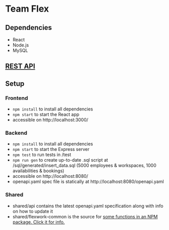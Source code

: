# Team Flex

## Dependencies
- React
- Node.js
- MySQL

## [REST API](https://gitlab.com/cpsc319-2019w2/icbc/team-flex/team-flex/-/blob/master/shared/api/openapi.yaml)

## Setup

### Frontend
- `npm install` to install all dependencies
- `npm start` to start the React app
- accessible on http://localhost:3000/

### Backend
- `npm install` to install all dependencies
- `npm start` to start the Express server
- `npm test` to run tests in /test
- `npm run gen` to create up-to-date .sql script at /sql/generated/insert_data.sql (5000 employees & workspaces, 1000 availabilities & bookings)
- accessible on http://localhost:8080/
- openapi.yaml spec file is statically at http://localhost:8080/openapi.yaml

### Shared
- shared/api contains the latest openapi.yaml specification along with info on how to update it
- shared/flexwork-common is the source for [some functions in an NPM package. Click it for info.](https://www.npmjs.com/package/flexwork-common)
